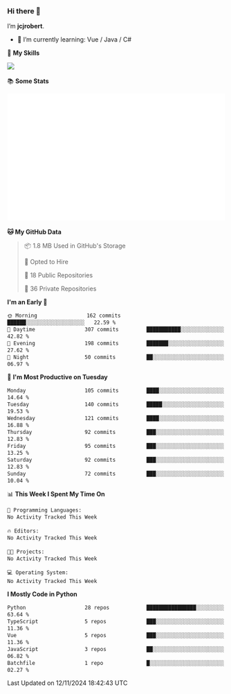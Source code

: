### Hi there 👋

I’m **jcjrobert**.

- 🌱 I’m currently learning: Vue / Java / C#

🌟 **My Skills**

![](https://img.shields.io/badge/-Python-3e74a2?style=flat-square&logo=Python&logoColor=fff)

📚 **Some Stats**

![](https://github.com/jcjrobert/github-stats/blob/master/generated/overview.svg)

<!--START_SECTION:waka-->
**🐱 My GitHub Data** 

> 📦 1.8 MB Used in GitHub's Storage 
 > 
> 💼 Opted to Hire
 > 
> 📜 18 Public Repositories 
 > 
> 🔑 36 Private Repositories 
 > 
**I'm an Early 🐤** 

```text
🌞 Morning                162 commits         ██████░░░░░░░░░░░░░░░░░░░   22.59 % 
🌆 Daytime                307 commits         ███████████░░░░░░░░░░░░░░   42.82 % 
🌃 Evening                198 commits         ███████░░░░░░░░░░░░░░░░░░   27.62 % 
🌙 Night                  50 commits          ██░░░░░░░░░░░░░░░░░░░░░░░   06.97 % 
```
📅 **I'm Most Productive on Tuesday** 

```text
Monday                   105 commits         ████░░░░░░░░░░░░░░░░░░░░░   14.64 % 
Tuesday                  140 commits         █████░░░░░░░░░░░░░░░░░░░░   19.53 % 
Wednesday                121 commits         ████░░░░░░░░░░░░░░░░░░░░░   16.88 % 
Thursday                 92 commits          ███░░░░░░░░░░░░░░░░░░░░░░   12.83 % 
Friday                   95 commits          ███░░░░░░░░░░░░░░░░░░░░░░   13.25 % 
Saturday                 92 commits          ███░░░░░░░░░░░░░░░░░░░░░░   12.83 % 
Sunday                   72 commits          ███░░░░░░░░░░░░░░░░░░░░░░   10.04 % 
```


📊 **This Week I Spent My Time On** 

```text
💬 Programming Languages: 
No Activity Tracked This Week

🔥 Editors: 
No Activity Tracked This Week

🐱‍💻 Projects: 
No Activity Tracked This Week

💻 Operating System: 
No Activity Tracked This Week
```

**I Mostly Code in Python** 

```text
Python                   28 repos            ████████████████░░░░░░░░░   63.64 % 
TypeScript               5 repos             ███░░░░░░░░░░░░░░░░░░░░░░   11.36 % 
Vue                      5 repos             ███░░░░░░░░░░░░░░░░░░░░░░   11.36 % 
JavaScript               3 repos             ██░░░░░░░░░░░░░░░░░░░░░░░   06.82 % 
Batchfile                1 repo              █░░░░░░░░░░░░░░░░░░░░░░░░   02.27 % 
```




 Last Updated on 12/11/2024 18:42:43 UTC
<!--END_SECTION:waka-->
